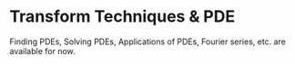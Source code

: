 Transform Techniques & PDE
===
Finding PDEs, Solving PDEs, Applications of PDEs, Fourier series, etc. are available for now.